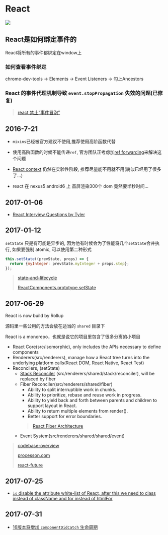 # React

![](http://pbdm.qiniudn.com/react.jpg)

## React是如何绑定事件的

React将所有的事件都绑定在window上

### 如何查看事件绑定

chrome-dev-tools -> Elements -> Event Listeners -> 勾上Ancestors

### React 的事件代理机制导致 `event.stopPropagation` 失效的问题(已修复)

> [react 禁止“事件冒泡”](https://github.com/youngwind/blog/issues/9)

## 2016-7-21

* `mixins`已经被官方建议不使用,推荐使用高阶函数代替

* 使用高阶函数的时候不能传递`ref`, 官方团队正考虑加[ref forwarding](https://github.com/facebook/react/issues/4213)来解决这个问题

* [React context](https://facebook.github.io/react/docs/context.html) 仍然在实验性阶段, 推荐尽量能不用就不用(貌似已经用了很多了...)

* react 在 nexus5 android6 上 首屏渲染300个 dom 竟然要半秒时间...

## 2017-01-06

* [React Interview Questions by Tyler](https://tylermcginnis.com/react-interview-questions/)

## 2017-01-12

`setState` 只是有可能是异步的, 因为他有时候会为了性能将几个`setState`合并执行, 如果要强制 atomic, 可以使用第二种形式

```javascript
this.setState((prevState, props) => {
  return {myInteger: prevState.myInteger + props.step};
});
```

> [state-and-lifecycle](https://facebook.github.io/react/docs/state-and-lifecycle.html)
>
> [ReactComponents.prototype.setState](https://github.com/facebook/react/blob/v15.0.0/src/isomorphic/modern/class/ReactComponent.js#L60)

## 2017-06-29

React is now build by Rollup

源码里一些公用的方法会放在适当的 `shared` 目录下

React is a monorepo，也就是说它的项目里包含了很多分离的小项目

* React Core(src/isomorphic), only includes the APIs necessary to define components
* Renderers(src/renderers), manage how a React tree turns into the underlying platform calls(React DOM, React Native, React Test)
* Reconcilers, (setState)
  * [Stack Reconciler](https://facebook.github.io/react/contributing/implementation-notes.html) (src/renderers/shared/stack/reconciler), will be replaced by fiber
  * Fiber Reconciler(src/renderers/shared/fiber)
    * Ability to split interruptible work in chunks.
    * Ability to prioritize, rebase and reuse work in progress.
    * Ability to yield back and forth between parents and children to support layout in React.
    * Ability to return multiple elements from render().
    * Better support for error boundaries.
    > [React Fiber Architecture](https://github.com/acdlite/react-fiber-architecture)
  * Event System(src/renderers/shared/shared/event)

> [codebase-overview](https://facebook.github.io/react/contributing/codebase-overview.html#top-level-folders)
>
> [processon.com](https://www.processon.com/view/link/5954c292e4b04e84184d0508)
>
> [react-future](https://github.com/reactjs/react-future)

## 2017-07-25

* [`is` disable the attribute white-list of React, after this we need to class instead of className and for instead of htmlFor](https://github.com/facebook/react/blob/27c844905fcbb64ca0ba7c0a6b0fa0e121f9c429/src/renderers/dom/stack/client/ReactDOMComponent.js#L371)

## 2017-07-31

* [16版本将增加 `componentDidCatch` 生命周期](https://facebook.github.io/react/blog/2017/07/26/error-handling-in-react-16.html)

